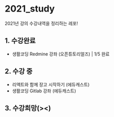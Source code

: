 # 2021_study
2021년 강의 수강내역을 정리하는 레포!

## 1. 수강완료
- 생활코딩 Redmine 강좌 (오픈튜토리얼즈) | 1/5 완료


## 2. 수강 중
- 리액트와 함께 장고 시작하기 (에듀캐스트)
- 생활코딩 Gitlab 강좌 (에듀캐스트)


## 3. 수강희망(><)
